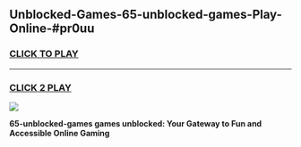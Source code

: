 
## Unblocked-Games-65-unblocked-games-Play-Online-#pr0uu
<h3>
<a href="https://premium.freeplayer.one?title=65-unblocked-games&ref=27F">CLICK TO PLAY</a></h3>
<hr>

<h3>
<a href="https://premium.freeplayer.one?title=65-unblocked-games&ref=27F">CLICK 2 PLAY</a>
  
</h3>

<a href="https://premium.freeplayer.one?title=65-unblocked-games&ref=27F"><img src="https://clearcache.store/games.png"></a>


**65-unblocked-games games unblocked: Your Gateway to Fun and Accessible Online Gaming**
